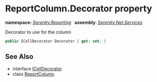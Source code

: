 # ReportColumn.Decorator property
**namespace:** *[Serenity.Reporting](../../README.md#serenity.reporting-namespace)*   **assembly**: *[Serenity.Net.Services](../../README.md)*

Decorator to use for the column

```csharp
public ICellDecorator Decorator { get; set; }
```

## See Also

* interface [ICellDecorator](../ICellDecorator.md)
* class [ReportColumn](../ReportColumn.md)
